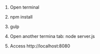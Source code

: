 1. Open terminal

2. npm install

3. gulp

4. Open another termina tab: node server.js

5. Access http://localhost:8080